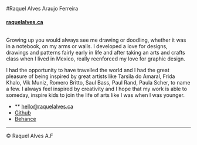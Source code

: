 #Raquel Alves Araujo Ferreira

#### [ raquelalves.ca ](https;//raquelalves.ca)

![]()

Growing up you would always see me drawing or doodling, whether it was in a notebook, on my arms or walls. I developed a love for designs, drawings and patterns fairly early in life and after taking an arts and crafts class when I lived in Mexico, really reenforced my love for graphic design.

I had the opportunity to have travelled the world and I had the great pleasure of being inspired by great artists like Tarsila do Amaral, Frida Khalo, Vik Muniz, Romero Britto, Saul Bass, Paul Rand, Paula Scher, to name a few. I always feel inspired by creativity and I hope that my work is able to someday, inspire kids to join the life of arts like I was when I was younger.



- ** [hello@raquelalves.ca](mailto:hello@raquelalves.ca)
- [Github](https://github.com/raquelalves01)
- [Behance](https://www.behance.net/alve002635ca)

---

© Raquel Alves A.F
